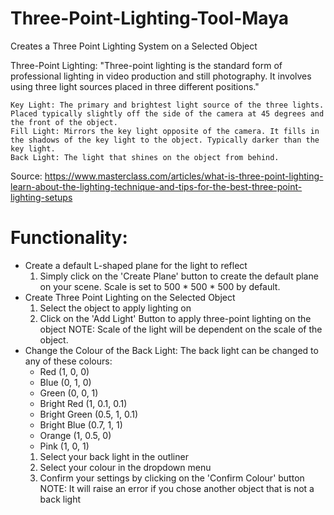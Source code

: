 # Three-Point-Lighting-Tool-Maya
 Creates a Three Point Lighting System on a Selected Object

Three-Point Lighting: "Three-point lighting is the standard form of professional lighting in video production and still photography. It involves using three light sources placed in three different positions."

    Key Light: The primary and brightest light source of the three lights. Placed typically slightly off the side of the camera at 45 degrees and the front of the object. 
    Fill Light: Mirrors the key light opposite of the camera. It fills in the shadows of the key light to the object. Typically darker than the key light.
    Back Light: The light that shines on the object from behind. 

Source: https://www.masterclass.com/articles/what-is-three-point-lighting-learn-about-the-lighting-technique-and-tips-for-the-best-three-point-lighting-setups 

# Functionality:
- Create a default L-shaped plane for the light to reflect
   1. Simply click on the 'Create Plane' button to create the default plane on your scene. Scale is set to 500 * 500 * 500 by default.
- Create Three Point Lighting on the Selected Object
   1. Select the object to apply lighting on
   2. Click on the 'Add Light' Button to apply three-point lighting on the object
   NOTE: Scale of the light will be dependent on the scale of the object.
- Change the Colour of the Back Light:
   The back light can be changed to any of these colours:
   - Red (1, 0, 0)
   - Blue (0, 1, 0)
   - Green (0, 0, 1)
   - Bright Red (1, 0.1, 0.1)
   - Bright Green (0.5, 1, 0.1)
   - Bright Blue (0.7, 1, 1)
   - Orange (1, 0.5, 0)
   - Pink (1, 0, 1)
   1. Select your back light in the outliner
   2. Select your colour in the dropdown menu
   3. Confirm your settings by clicking on the 'Confirm Colour' button
   NOTE: It will raise an error if you chose another object that is not a back light
